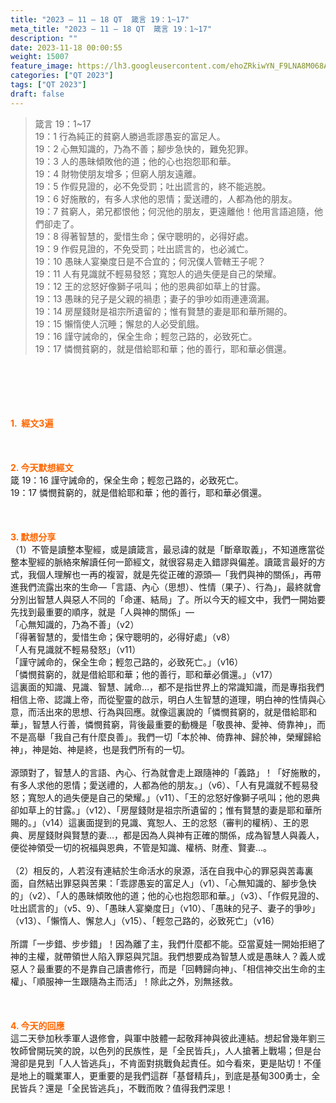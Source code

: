 ```yaml
---
title: "2023 – 11 – 18 QT  箴言 19：1~17"
meta_title: "2023 – 11 – 18 QT  箴言 19：1~17"
description: ""
date: 2023-11-18 00:00:55
weight: 15007
feature_image: https://lh3.googleusercontent.com/ehoZRkiwYN_F9LNA8M068AYxt73EavCZno-PD1cJRuf5BbSkQVUWr3gNEbt5kSs28Pb_Elg17kSrtf9ybWvojWoMV6I4tPM3vGRGDq6GkKkPdL2Gut4QAIw4-uykKUAtNiKgQKntvsU=w800
categories: ["QT 2023"]
tags: ["QT 2023"]
draft: false
---
```


<blockquote>箴言 19：1~17<br />
19：1 行為純正的貧窮人勝過乖謬愚妄的富足人。<br />
19：2 心無知識的，乃為不善；腳步急快的，難免犯罪。<br />
19：3 人的愚昧傾敗他的道；他的心也抱怨耶和華。<br />
19：4 財物使朋友增多；但窮人朋友遠離。<br />
19：5 作假見證的，必不免受罰；吐出謊言的，終不能逃脫。<br />
19：6 好施散的，有多人求他的恩情；愛送禮的，人都為他的朋友。<br />
19：7 貧窮人，弟兄都恨他；何況他的朋友，更遠離他！他用言語追隨，他們卻走了。<br />
19：8 得著智慧的，愛惜生命；保守聰明的，必得好處。<br />
19：9 作假見證的，不免受罰；吐出謊言的，也必滅亡。<br />
19：10 愚昧人宴樂度日是不合宜的；何況僕人管轄王子呢？<br />
19：11 人有見識就不輕易發怒；寬恕人的過失便是自己的榮耀。<br />
19：12 王的忿怒好像獅子吼叫；他的恩典卻如草上的甘露。<br />
19：13 愚昧的兒子是父親的禍患；妻子的爭吵如雨連連滴漏。<br />
19：14 房屋錢財是祖宗所遺留的；惟有賢慧的妻是耶和華所賜的。<br />
19：15 懶惰使人沉睡；懈怠的人必受飢餓。<br />
19：16 謹守誡命的，保全生命；輕忽己路的，必致死亡。<br />
19：17 憐憫貧窮的，就是借給耶和華；他的善行，耶和華必償還。</blockquote><br />
&nbsp;<br />
<br />
&nbsp;<br />
<br />
<span style="color: #ff6600;"><strong>1.  經文3遍</strong></span><br />
<br />
&nbsp;<br />
<br />
<span style="color: #ff6600;"><strong>2. 今天默想經文<br />
</strong></span>箴 19：16 謹守誡命的，保全生命；輕忽己路的，必致死亡。<br />
19：17 憐憫貧窮的，就是借給耶和華；他的善行，耶和華必償還。<br />
<br />
&nbsp;<br />
<br />
<strong><span style="color: #ff6600;">3. 默想分享<br />
</span></strong>（1）不管是讀整本聖經，或是讀箴言，最忌諱的就是「斷章取義」，不知道應當從整本聖經的脈絡來解讀任何一節經文，就很容易走入錯謬與偏差。讀箴言最好的方式，我個人理解也一再的複習，就是先從正確的源頭—「我們與神的關係」，再帶進我們流露出來的生命—「言語、內心（思想）、性情（果子）、行為」，最終就會分別出智慧人與惡人不同的「命運、結局」了。所以今天的經文中，我們一開始要先找到最重要的順序，就是「人與神的關係」—<br />
「心無知識的，乃為不善」（v2）<br />
「得著智慧的，愛惜生命；保守聰明的，必得好處」（v8）<br />
「人有見識就不輕易發怒」（v11）<br />
「謹守誡命的，保全生命；輕忽己路的，必致死亡。」（v16）<br />
「憐憫貧窮的，就是借給耶和華；他的善行，耶和華必償還。」（v17）<br />
這裏面的知識、見識、智慧、誡命…，都不是指世界上的常識知識，而是專指我們相信上帝、認識上帝，而從聖靈的啟示，明白人生智慧的道理，明白神的性情與心意，而活出來的思想、行為與回應。就像這裏說的「憐憫貧窮的，就是借給耶和華」，智慧人行善，憐憫貧窮，背後最重要的動機是「敬畏神、愛神、倚靠神」，而不是高舉「我自己有什麼良善」。我們一切「本於神、倚靠神、歸於神，榮耀歸給神」，神是始、神是終，也是我們所有的一切。<br />
<br />
源頭對了，智慧人的言語、內心、行為就會走上跟隨神的「義路」！「好施散的，有多人求他的恩情；愛送禮的，人都為他的朋友。」（v6）、「人有見識就不輕易發怒；寬恕人的過失便是自己的榮耀。」（v11）、「王的忿怒好像獅子吼叫；他的恩典卻如草上的甘露。」（v12）、「房屋錢財是祖宗所遺留的；惟有賢慧的妻是耶和華所賜的。」（v14）這裏面提到的見識、寬恕人、王的忿怒（審判的權柄）、王的恩典、房屋錢財與賢慧的妻…，都是因為人與神有正確的關係，成為智慧人與義人，便從神領受一切的祝福與恩典，不管是知識、權柄、財產、賢妻…。<br />
<br />
（2）相反的，人若沒有連結於生命活水的泉源，活在自我中心的罪惡與苦毒裏面，自然結出罪惡與苦果：「乖謬愚妄的富足人」（v1）、「心無知識的、腳步急快的」（v2）、「人的愚昧傾敗他的道；他的心也抱怨耶和華。」（v3）、「作假見證的、吐出謊言的」（v5、9）、「愚昧人宴樂度日」（v10）、「愚昧的兒子、妻子的爭吵」（v13）、「懶惰人、懈怠人」（v15）、「輕忽己路的，必致死亡」（v16）<br />
<br />
所謂「一步錯、步步錯」！因為離了主，我們什麼都不能。亞當夏娃一開始拒絕了神的主權，就帶領世人陷入罪惡與咒詛。我們想要成為智慧人或是愚昧人？義人或惡人？最重要的不是靠自己讀書修行，而是「回轉歸向神」、「相信神交出生命的主權」、「順服神一生跟隨為主而活」！除此之外，別無拯救。<br />
<br />
&nbsp;<br />
<br />
<strong style="font-size: inherit;"><span style="color: #ff6600;">4. 今天的回應<br />
</span></strong>這二天參加秋季軍人退修會，與軍中肢體一起敬拜神與彼此連結。想起曾幾年劉三牧師曾開玩笑的說，以色列的民族性，是「全民皆兵」，人人搶著上戰場；但是台灣卻是見到「人人皆逃兵」，不肯面對挑戰負起責任。如今看來，更是貼切！不僅是地上的職業軍人，更重要的是我們這群「基督精兵」，到底是基甸300勇士，全民皆兵？還是「全民皆逃兵」，不戰而敗？值得我們深思！<br />
<br />
&nbsp;<br />
<br />
&nbsp;<br />
<br />
<strong style="font-size: inherit;"><span style="color: #ff6600;"> </span></strong><br />
<br />
<audio style="display: none;" controls="controls"></audio><br />
<br />
<audio style="display: none;" controls="controls"></audio><br />
<br />
<audio style="display: none;" controls="controls"></audio><br />
<br />
<audio style="display: none;" controls="controls"></audio><br />
<br />
<audio style="display: none;" controls="controls"></audio>
        
